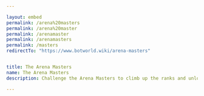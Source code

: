 ```yaml
---

layout: embed
permalink: /arena%20masters
permalink: /arena%20master
permalink: /arenamaster
permalink: /arenamasters
permalink: /masters
redirectTo: "https://www.botworld.wiki/arena-masters"


title: The Arena Masters
name: The Arena Masters
description: Challenge the Arena Masters to climb up the ranks and unlock precious Botpack slots! Tips & Infos on how to beat every Arena Master you'll have to face in Botworld Adventure!

---
```


